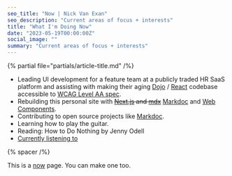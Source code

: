 ```yaml
---
seo_title: "Now | Nick Van Exan"
seo_description: "Current areas of focus + interests"
title: "What I'm Doing Now"
date: "2023-05-19T00:00:00Z"
social_image: ""
summary: "Current areas of focus + interests"
---
```


{% partial file="partials/article-title.md" /%}

- Leading UI development for a feature team at a publicly traded HR SaaS platform and assisting with making their aging [Dojo](https://dojotoolkit.org/) / [React](https://reactjs.org/) codebase accessible to [WCAG Level AA spec](https://www.w3.org/WAI/WCAG2AA-Conformance).
- Rebuilding this personal site with ~~[Next.js](https://nextjs.org/) and [mdx](https://mdxjs.com)~~ [Markdoc](https://markdoc.io/) and [Web Components](https://developer.mozilla.org/en-US/docs/Web/Web_Components).
- Contributing to open source projects like [Markdoc](https://github.com/markdoc/markdoc).
- Learning how to play the guitar.
- Reading: How to Do Nothing by Jenny Odell
- [Currently listening to](https://open.spotify.com/playlist/4wAztQSMz1fhUVTIqmpjPN?si=RJo-bHRBQ3GzpcfZserCtg)

{% spacer /%}

This is a [now](https://nownownow.com/about) page. You can make one too.
